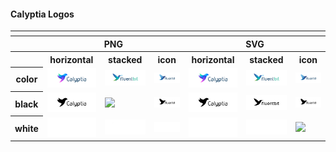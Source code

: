#### Calyptia Logos

<table>
    <tr>
    	<th colspan="7"></th>
    </tr>
    <tr>
        <th></th>
        <th colspan="3">PNG</th>
        <th colspan="3">SVG</th>
    </tr>
    <tr>
        <th></th>
        <th>horizontal</th>
        <th>stacked</th>
        <th>icon</th>
        <th>horizontal</th>
        <th>stacked</th>
        <th>icon</th>
    </tr>
    <tr>
        <th>color</th>
        <td><img src="Calyptia/PNG/Logo_Calyptia_Color.png" width="200"></td>
        <td><img src="FluentBit/PNG/Logo_FluentBit_Color.png" width="200"></td>
        <td><img src="FluentD/PNG/Logo_FluentD_Color.png" width="200"></td>
        <td><img src="Calyptia/SVG/Logo_Calyptia_Color.svg" width="200"></td>
        <td><img src="FluentBit/SVG/Logo_FluentBit_Color.svg" width="200"></td>
        <td><img src="FluentD/SVG/Logo_FluentD_Color.svg" width="200"></td>
    </tr>
    <tr>
        <th>black</th>
        <td><img src="Calyptia/PNG/Logo_Calyptia_White_Calyptia_TotalBlack.png" width="200"></td>
        <td><img src="FluentBit/PNG/BYW_FluentBit_Black.png" width="200"></td>
        <td><img src="FluentD/PNG/Logo_FluentD_BW_FluentD_Black.png" width="200"></td>
        <td><img src="Calyptia/SVG/Logo_Calyptia_White_Calyptia_TotalBlack.svg" width="200"></td>
        <td><img src="FluentBit/SVG/Logo_FluentBit_FluentBit_Black.svg" width="200"></td>
        <td><img src="FluentD/SVG/Logo_FluentD_BW_FluentD_Black.svg" width="200"></td>
    </tr>
    <tr>
        <th>white</th>
        <td><img src="Calyptia/PNG/Logo_Calyptia_White_Calyptia_TotalWhite.png" width="200"></td>
        <td><img src="FluentBit/PNG/Logo_FluentBit_BYW_FluentBit_White.png" width="200"></td>
        <td><img src="FluentD/PNG/Logo_FluentD_BW_FluentD_White.png" width="200"></td>
        <td><img src="Calyptia/SVG/Logo_Calyptia_White_Calyptia_TotalWhite.svg" width="200"></td>
        <td><img src="FluentBit/SVG/Logo_FluentBit_FluentBit_White.svg" width="200"></td>
        <td><img src="FluentD/SVG/Logo_FluentD_BW_FluentD_White.png" width="200"></td>
    </tr>
</table>